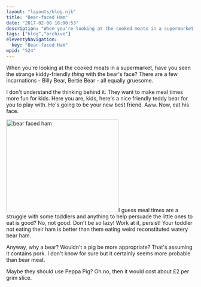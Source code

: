 ```yaml
---
layout: "layouts/blog.njk"
title: "Bear-faced Ham"
date: "2017-02-08 18:00:53"
description: "When you're looking at the cooked meats in a supermarket, have you seen the strange kiddy-friendly <em>thing</em> with the bear's face? There are a few incarnations - Billy Bear, Bertie Bear - all equally gruesome"
tags: ["blog","archive"]
eleventyNavigation:
  key: "Bear-faced Ham"
wpid: "524"
---
```

When you're looking at the cooked meats in a supermarket, have you seen the strange kiddy-friendly <em>thing</em> with the bear's face? There are a few incarnations - Billy Bear, Bertie Bear - all equally gruesome.

I don't understand the thinking behind it. They want to make meal times more fun for kids. Here you are, kids, here's a nice friendly teddy bear for you to play with. He's going to be your new best friend. Aww. Now, eat his face.

<a href="/img/2017/02/bear-faced-ham.jpg"><img class="alignright wp-image-528 size-full" src="/img/2017/02/bear-faced-ham.jpg" alt="bear faced ham" width="300" height="248" /></a>I guess meal times are a struggle with some toddlers and anything to help persuade the little ones to eat is good? No, not good. Don't be so lazy! Work at it, persist! Your toddler not eating their ham is better than them eating weird reconstituted watery bear ham.

Anyway, why a bear? Wouldn't a pig be more appropriate? That's assuming it contains pork. I don't know for sure but it certainly seems more probable than bear meat.

Maybe they should use Peppa Pig? Oh no, then it would cost about £2 per grim slice.

&nbsp;

&nbsp;